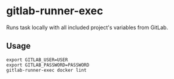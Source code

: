 # gitlab-runner-exec

Runs task locally with all included project's variables from GitLab.

## Usage

```shell
export GITLAB_USER=USER
export GITLAB_PASSWORD=PASSWORD
gitlab-runner-exec docker lint
```
